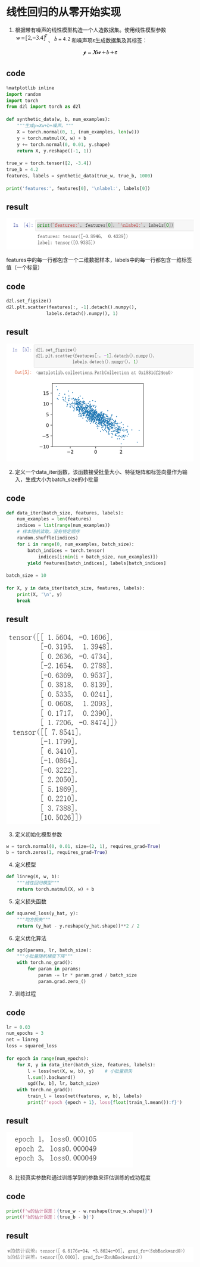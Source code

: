 # 线性回归的从零开始实现

1. 根据带有噪声的线性模型构造一个人造数据集。使用线性模型参数 ![w](mathematicalFormula/w.gif)、![b](mathematicalFormula/b.gif)和噪声项ε生成数据集及其标签：

<div align=center>
<img src="mathematicalFormula/LinearModel.gif">
</div>

## code

```python
%matplotlib inline
import random
import torch
from d2l import torch as d2l

def synthetic_data(w, b, num_examples):
    """生成y=Xw+b+噪声。"""
    X = torch.normal(0, 1, (num_examples, len(w)))
    y = torch.matmul(X, w) + b
    y += torch.normal(0, 0.01, y.shape)
    return X, y.reshape((-1, 1))

true_w = torch.tensor([2, -3.4])
true_b = 4.2
features, labels = synthetic_data(true_w, true_b, 1000)

print('features:', features[0], '\nlabel:', labels[0])
```

## result

![synthesize data](pictures/syndata.png)

features中的每一行都包含一个二维数据样本，labels中的每一行都包含一维标签值（一个标量）

## code

```python
d2l.set_figsize()
d2l.plt.scatter(features[:, -1].detach().numpy(),
               labels.detach().numpy(), 1)
```

## result

![syn picture](pictures/synpic.png)

2. 定义一个data_iter函数，该函数接受批量大小、特征矩阵和标签向量作为输入，生成大小为batch_size的小批量

## code

```python
def data_iter(batch_size, features, labels):
    num_examples = len(features)
    indices = list(range(num_examples))
    # 样本随机读取，没有特定顺序
    random.shuffle(indices)
    for i in range(0, num_examples, batch_size):
        batch_indices = torch.tensor(
            indices[i:min(i + batch_size, num_examples)])
        yield features[batch_indices], labels[batch_indices]

batch_size = 10

for X, y in data_iter(batch_size, features, labels):
    print(X, '\n', y)
    break
```

## result

![data_iter](pictures/data_iter.png)

3. 定义初始化模型参数
   
```python
w = torch.normal(0, 0.01, size=(2, 1), requires_grad=True)
b = torch.zeros(1, requires_grad=True)
```

4. 定义模型

```python
def linreg(X, w, b):
    """线性回归模型"""
    return torch.matmul(X, w) + b
```

5. 定义损失函数

```python
def squared_loss(y_hat, y):
    """均方损失"""
    return (y_hat - y.reshape(y_hat.shape))**2 / 2
```

6. 定义优化算法

```python
def sgd(params, lr, batch_size):
    """小批量随机梯度下降"""
    with torch.no_grad():
        for param in params:
            param -= lr * param.grad / batch_size
            param.grad.zero_()
```

7. 训练过程

## code

```python
lr = 0.03
num_epochs = 3
net = linreg
loss = squared_loss

for epoch in range(num_epochs):
    for X, y in data_iter(batch_size, features, labels):
        l = loss(net(X, w, b), y)    # 小批量损失
        l.sum().backward()
        sgd([w, b], lr, batch_size)
    with torch.no_grad():
        train_l = loss(net(features, w, b), labels)
        print(f'epoch {epoch + 1}, loss{float(train_l.mean()):f}')
```

## result

![train](pictures/train.png)

8. 比较真实参数和通过训练学到的参数来评估训练的成功程度

## code

```python
print(f'w的估计误差：{true_w - w.reshape(true_w.shape)}')
print(f'b的估计误差：{true_b - b}')
```

## result

![error](pictures/error.png)